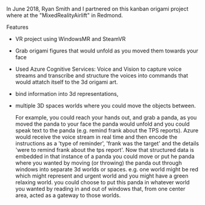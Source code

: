 In June 2018, Ryan Smith and I partnered on this kanban origami project where at the "MixedRealityAirlift" in Redmond.

Features
* VR project using WindowsMR and SteamVR
* Grab origami figures that would unfold as you moved them towards your face
* Used Azure Cognitive Services: Voice and Vision to capture voice streams and transcribe and structure the voices into
  commands that would attatch itself to the 3d origami art.
* bind information into 3d representations, 
* multiple 3D spaces worlds where you could move the objects between.
  
  For example, you could reach your hands out, and grab a panda, as you moved the panda to your face the panda would unfold
  and you could speak text to the panda (e.g. remind frank about the TPS reports).  Azure would receive the voice stream
  in real time and then encode the instructions as a 'type of reminder', 'frank was the target' and the details 'were to remind frank about the 
  tps report'.  Now that structured data is embedded in that instance of a panda you could move or put he panda where you 
  wanted by moving (or throwing) the panda out through windows into separate 3d worlds or spaces.  e.g. one world might be red which might represent and urgent world
  and you might have a green relaxing world.  you could choose to put this panda in whatever world you wanted by reading in and out of windows that, from one
  center area, acted as a gateway to those worlds.
  
  
